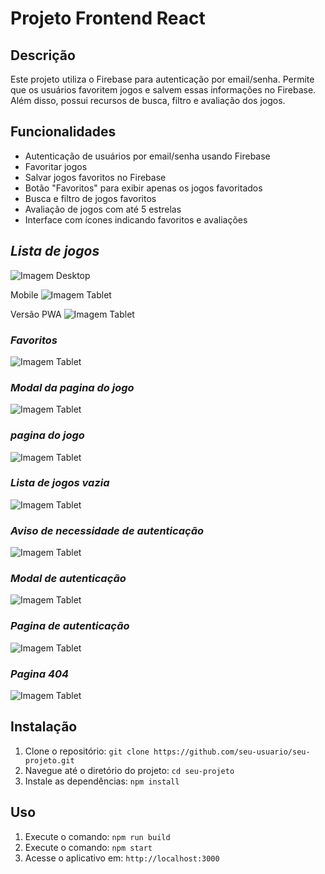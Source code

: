 # Projeto Frontend React
## Descrição
Este projeto utiliza o Firebase para autenticação por email/senha. Permite que os usuários favoritem jogos e salvem essas informações no Firebase. Além disso, possui recursos de busca, filtro e avaliação dos jogos.
## Funcionalidades

- Autenticação de usuários por email/senha usando Firebase
- Favoritar jogos
- Salvar jogos favoritos no Firebase
- Botão "Favoritos" para exibir apenas os jogos favoritados
- Busca e filtro de jogos favoritos
- Avaliação de jogos com até 5 estrelas
- Interface com ícones indicando favoritos e avaliações
## *Lista de jogos*

![Imagem Desktop](public/og.png)

Mobile
![Imagem Tablet](public/readme/mHome.png)

Versão PWA
![Imagem Tablet](public/readme/PWA.png)

### *Favoritos*

![Imagem Tablet](public/readme/favoritos.png)

### *Modal da pagina do jogo*

![Imagem Tablet](public/readme/gameModal.png)

### *pagina do jogo*

![Imagem Tablet](public/readme/gamePage.png)

### *Lista de jogos vazia*

![Imagem Tablet](public/readme/emptyTable.png)

### *Aviso de necessidade de autenticação*

![Imagem Tablet](public/readme/authModal.png)

### *Modal de autenticação*

![Imagem Tablet](public/readme/LoginModal.png)

### *Pagina de autenticação*

![Imagem Tablet](public/readme/registerPage.png)

### *Pagina 404*

![Imagem Tablet](public/readme/404page.png)



## Instalação

1. Clone o repositório: `git clone https://github.com/seu-usuario/seu-projeto.git`
2. Navegue até o diretório do projeto: `cd seu-projeto`
3. Instale as dependências: `npm install`

## Uso

1. Execute o comando: `npm run build`
2. Execute o comando: `npm start`
3. Acesse o aplicativo em: `http://localhost:3000`

